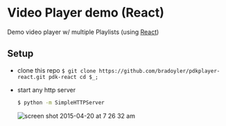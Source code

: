 # Video Player demo (React)
Demo video player w/ multiple Playlists (using [React](https://facebook.github.io/react/))

## Setup
- clone this repo `$ git clone https://github.com/bradoyler/pdkplayer-react.git pdk-react cd $_;`
- start any http server

  ```sh
  $ python -m SimpleHTTPServer
  ```

    ![screen shot 2015-04-20 at 7 26 32 am](https://cloud.githubusercontent.com/assets/425966/7229172/aa1a936a-e72e-11e4-84ba-ba23de5b431f.png)
